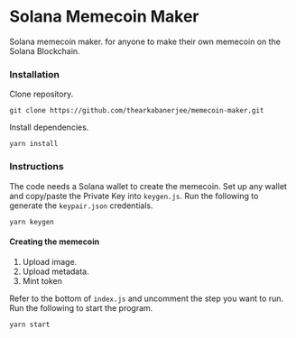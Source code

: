 # Solana Memecoin Maker

Solana memecoin maker. for anyone to make their own memecoin on the Solana Blockchain.

### Installation
Clone repository. 
```
git clone https://github.com/thearkabanerjee/memecoin-maker.git
```

Install dependencies. 
```
yarn install
```

### Instructions

The code needs a Solana wallet to create the memecoin.
Set up any wallet and copy/paste the Private Key into `keygen.js`.
Run the following to generate the `keypair.json` credentials.
```
yarn keygen
```

#### Creating the memecoin
1. Upload image.
2. Upload metadata.
3. Mint token

Refer to the bottom of `index.js` and uncomment the step you want to run. Run the following to start the program.
```
yarn start
```
